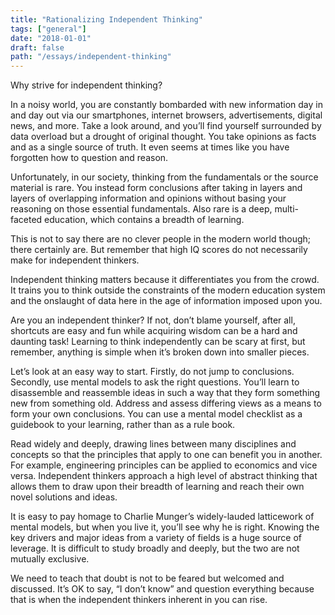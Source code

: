 ```yaml
---
title: "Rationalizing Independent Thinking"
tags: ["general"]
date: "2018-01-01"
draft: false
path: "/essays/independent-thinking"
---
```


Why strive for independent thinking?

In a noisy world, you are constantly bombarded with new information day in and day out via our smartphones, internet browsers, advertisements, digital news, and more. Take a look around, and you’ll find yourself surrounded by data overload but a drought of original thought. You take opinions as facts and as a single source of truth. It even seems at times like you have forgotten how to question and reason.

Unfortunately, in our society, thinking from the fundamentals or the source material is rare. You instead form conclusions after taking in layers and layers of overlapping information and opinions without basing your reasoning on those essential fundamentals. Also rare is a deep, multi-faceted education, which contains a breadth of learning.

This is not to say there are no clever people in the modern world though; there certainly are. But remember that high IQ scores do not necessarily make for independent thinkers.

Independent thinking matters because it differentiates you from the crowd. It trains you to think outside the constraints of the modern education system and the onslaught of data here in the age of information imposed upon you.

Are you an independent thinker? If not, don’t blame yourself, after all, shortcuts are easy and fun while acquiring wisdom can be a hard and daunting task! Learning to think independently can be scary at first, but remember, anything is simple when it’s broken down into smaller pieces.

Let’s look at an easy way to start. Firstly, do not jump to conclusions. Secondly, use mental models to ask the right questions. You’ll learn to disassemble and reassemble ideas in such a way that they form something new from something old. Address and assess differing views as a means to form your own conclusions. You can use a mental model checklist as a guidebook to your learning, rather than as a rule book.

Read widely and deeply, drawing lines between many disciplines and concepts so that the principles that apply to one can benefit you in another. For example, engineering principles can be applied to economics and vice versa. Independent thinkers approach a high level of abstract thinking that allows them to draw upon their breadth of learning and reach their own novel solutions and ideas.

It is easy to pay homage to Charlie Munger’s widely-lauded latticework of mental models, but when you live it, you’ll see why he is right. Knowing the key drivers and major ideas from a variety of fields is a huge source of leverage. It is difficult to study broadly and deeply, but the two are not mutually exclusive.

We need to teach that doubt is not to be feared but welcomed and discussed. It’s OK to say, “I don’t know” and question everything because that is when the independent thinkers inherent in you can rise.
